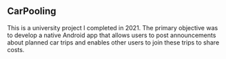 ## CarPooling

This is a university project I completed in 2021. The primary objective was to develop a native 
Android app that allows users to post announcements about planned car trips and enables other users 
to join these trips to share costs.



